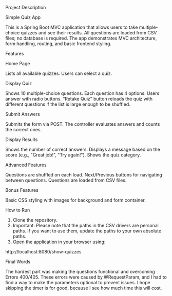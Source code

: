 Project Description

Simple Quiz App

This is a Spring Boot MVC application that allows users to take multiple-choice quizzes and see their results.
All questions are loaded from CSV files; no database is required.
The app demonstrates MVC architecture, form handling, routing, and basic frontend styling.


Features

Home Pagе

Lists all available quizzes.
Users can select a quiz.


Display Quiz

Shows 10 multiple-choice questions.
Each question has 4 options.
Users answer with radio buttons.
“Retake Quiz” button reloads the quiz with different questions if the list is large enough to be shuffled. 


Submit Answers

Submits the form via POST.
The controller evaluates answers and counts the correct ones.


Display Results

Shows the number of correct answers.
Displays a message based on the score (e.g., "Great job!", "Try again!").
Shows the quiz category.


Advanced Features

Questions are shuffled on each load.
Next/Previous buttons for navigating between questions.
Questions are loaded from CSV files.


Bonus Features

Basic CSS styling with images for background and form container.


How to Run

1. Clone the repository.
2. Important:
   Please note that the paths in the CSV drivers are personal paths. If you want to use them, update the paths to your own absolute paths.
3. Open the application in your browser using:


http://localhost:8080/show-quizzes


Final Words

The hardest part was making the questions functional and overcoming Errors 400/405.
These errors were caused by @RequestParam, and I had to find a way to make the parameters optional to prevent issues.
I hope skipping the timer is for good, because I see how much time this will cost.


